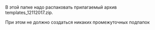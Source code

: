 В этой папке надо распаковать прилагаемый архив templates_12112017.zip.

При этом не должно создаться никаких промежуточных подпапок

